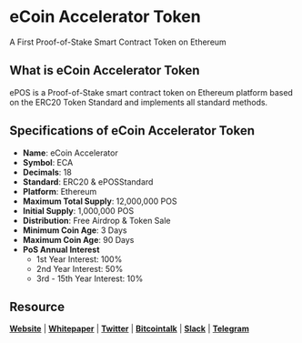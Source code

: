 # eCoin Accelerator Token
A First Proof-of-Stake Smart Contract Token on Ethereum

## What is eCoin Accelerator  Token
ePOS is a Proof-of-Stake smart contract token on Ethereum platform based on the ERC20 Token Standard and implements all standard methods. 

## Specifications of eCoin Accelerator Token
* **Name**: eCoin Accelerator
* **Symbol**: ECA
* **Decimals**: 18
* **Standard**: ERC20 & ePOSStandard
* **Platform**: Ethereum
* **Maximum Total Supply**: 12,000,000 POS
* **Initial Supply**: 1,000,000 POS
* **Distribution**: Free Airdrop & Token Sale
* **Minimum Coin Age**: 3 Days
* **Maximum Coin Age**: 90 Days
* **PoS Annual Interest**
  + 1st Year Interest: 100%
  + 2nd Year Interest: 50%
  + 3rd - 15th Year Interest: 10%

## Resource
**[Website](https://websitesoon.org)** | **[Whitepaper](https://websitesoon.org/whitepaper.pdf)** | **[Twitter](https://twitter/ePoSToken)**  | **[Bitcointalk](https://bitcointalk.org/)** | **[Slack](https://join.slack.com/)** | **[Telegram](https://t.me/)**
